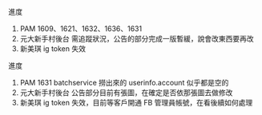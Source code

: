 進度

1. PAM 1609、1621、1632、1636、1631
2. 元大新手村後台 需追蹤狀況，公告的部分完成一版暫緩，說會改東西要再改
3. 新美琪 ig token 失效


進度

1. PAM 1631 batchservice 撈出來的 userinfo.account 似乎都是空的
2. 元大新手村後台 公告部分目前有張圖，在確定是否依那張圖去做修改
3. 新美琪 ig token 失效，目前等客戶開通 FB 管理員帳號，在看後續如何處理
